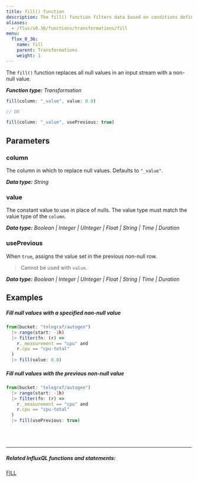```yaml
---
title: fill() function
description: The fill() function filters data based on conditions defined in a predicate function (fn).
aliases:
  - /flux/v0.36/functions/transformations/fill
menu:
  flux_0_36:
    name: fill
    parent: Transformations
    weight: 1
---
```



The `fill()` function replaces all null values in an input stream with a non-null value.

_**Function type:** Transformation_  

```js
fill(column: "_value", value: 0.0)

// OR

fill(column: "_value", usePrevious: true)
```

## Parameters

### column
The column in which to replace null values. Defaults to `"_value"`.

_**Data type:** String_

### value
The constant value to use in place of nulls.
The value type must match the value type of the `column`.

_**Data type:** Boolean | Integer | UInteger | Float | String | Time | Duration_

### usePrevious
When `true`, assigns the value set in the previous non-null row.

> Cannot be used with `value`.

_**Data type:** Boolean | Integer | UInteger | Float | String | Time | Duration_


## Examples

##### Fill null values with a specified non-null value
```js
from(bucket: "telegraf/autogen")
  |> range(start: -1h)
  |> filter(fn: (r) =>
    r._measurement == "cpu" and
    r.cpu == "cpu-total"
  )
  |> fill(value: 0.0)
```

##### Fill null values with the previous non-null value
```js
from(bucket: "telegraf/autogen")
  |> range(start: -1h)
  |> filter(fn: (r) =>
    r._measurement == "cpu" and
    r.cpu == "cpu-total"
  )
  |> fill(usePrevious: true)
```

<hr style="margin-top:4rem"/>

##### Related InfluxQL functions and statements:
[FILL](/influxdb/latest/query_language/data_exploration/#group-by-time-intervals-and-fill)
